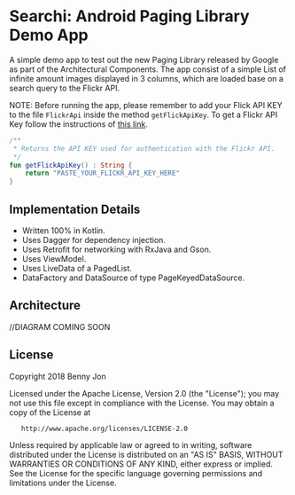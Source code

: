 # Searchi: Android Paging Library Demo App

A simple demo app to test out the new Paging Library released by Google as part of the Architectural Components. 
The app consist of a simple List of infinite amount images displayed in 3 columns, which are loaded base on a search query to the Flickr API.

NOTE: Before running the app, please remember to add your Flick API KEY to the file `FlickrApi` inside the method `getFlickApiKey`. To get a Flickr API Key follow the instructions of [this link](https://www.flickr.com/services/apps/create/).
```kotlin
/**
 * Returns the API KEY used for authentication with the Flickr API.
 */
fun getFlickApiKey() : String {
    return "PASTE_YOUR_FLICKR_API_KEY_HERE"
}

```

## Implementation Details

* Written 100% in Kotlin.
* Uses Dagger for dependency injection.
* Uses Retrofit for networking with RxJava and Gson.
* Uses ViewModel.
* Uses LiveData of a PagedList.
* DataFactory and DataSource of type PageKeyedDataSource.

## Architecture

//DIAGRAM COMING SOON

## License

   Copyright 2018 Benny Jon

   Licensed under the Apache License, Version 2.0 (the "License");
   you may not use this file except in compliance with the License.
   You may obtain a copy of the License at

       http://www.apache.org/licenses/LICENSE-2.0

   Unless required by applicable law or agreed to in writing, software
   distributed under the License is distributed on an "AS IS" BASIS,
   WITHOUT WARRANTIES OR CONDITIONS OF ANY KIND, either express or implied.
   See the License for the specific language governing permissions and
   limitations under the License.
   